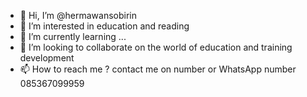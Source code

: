 - 👋 Hi, I’m @hermawansobirin
- 👀 I’m interested in education and reading
- 🌱 I’m currently learning ...
- 💞️ I’m looking to collaborate on the world of education and training development
- 📫 How to reach me ? contact me on number or WhatsApp number 085367099959

<!---
hermawansobirin/hermawansobirin is a ✨ special ✨ repository because its `README.md` (this file) appears on your GitHub profile.
You can click the Preview link to take a look at your changes.
--->
